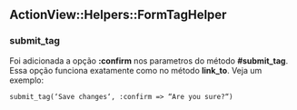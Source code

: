 ## ActionView::Helpers::FormTagHelper

### submit\_tag

Foi adicionada a opção **:confirm** nos parametros do método **#submit\_tag**. Essa opção funciona exatamente como no método **link\_to**. Veja um exemplo:

	submit_tag(‘Save changes‘, :confirm => “Are you sure?“)